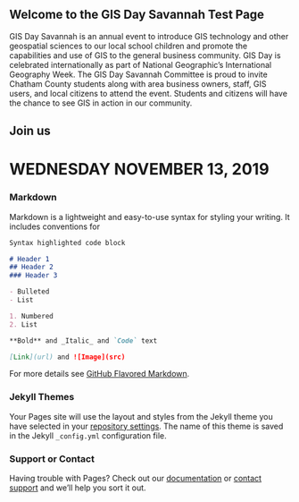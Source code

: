 ## Welcome to the GIS Day Savannah Test Page

GIS Day Savannah is an annual event to introduce GIS technology and other geospatial sciences to our local school children and promote the capabilities and use of GIS to the general business community. GIS Day is celebrated internationally as part of National Geographic’s International Geography Week. The GIS Day Savannah Committee is proud to invite Chatham County students along with area business owners, staff, GIS users, and local citizens to attend the event. Students and citizens will have the chance to see GIS in action in our community.

## Join us
# WEDNESDAY NOVEMBER 13, 2019

### Markdown

Markdown is a lightweight and easy-to-use syntax for styling your writing. It includes conventions for

```markdown
Syntax highlighted code block

# Header 1
## Header 2
### Header 3

- Bulleted
- List

1. Numbered
2. List

**Bold** and _Italic_ and `Code` text

[Link](url) and ![Image](src)
```

For more details see [GitHub Flavored Markdown](https://guides.github.com/features/mastering-markdown/).

### Jekyll Themes

Your Pages site will use the layout and styles from the Jekyll theme you have selected in your [repository settings](https://github.com/kaitmorano/kaitmorano.github.io/settings). The name of this theme is saved in the Jekyll `_config.yml` configuration file.

### Support or Contact

Having trouble with Pages? Check out our [documentation](https://help.github.com/categories/github-pages-basics/) or [contact support](https://github.com/contact) and we’ll help you sort it out.
